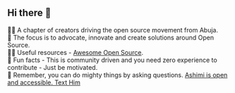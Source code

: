## Hi there 👋

🙋‍♀️ A chapter of creators driving the open source movement from Abuja. <br/>
🌈 The focus is to advocate, innovate and create solutions around Open Source. <br/>
👩‍💻 Useful resources - [Awesome Open Source](https://github.com/oscafrica/awesome-open-source). <br/>
🍿 Fun facts - This is community driven and you need zero experience to contribute - Just be motivated. <br/>
🧙 Remember, you can do mighty things by asking questions. [Ashimi is open and accessible. Text Him](https://x.com/ashimi0x)
